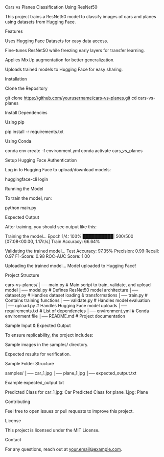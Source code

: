 Cars vs Planes Classification Using ResNet50

This project trains a ResNet50 model to classify images of cars and planes using datasets from Hugging Face.

Features

Uses Hugging Face Datasets for easy data access.

Fine-tunes ResNet50 while freezing early layers for transfer learning.

Applies MixUp augmentation for better generalization.

Uploads trained models to Hugging Face for easy sharing.

Installation

Clone the Repository

git clone https://github.com/yourusername/cars-vs-planes.git
cd cars-vs-planes

Install Dependencies

Using pip

pip install -r requirements.txt

Using Conda

conda env create -f environment.yml
conda activate cars_vs_planes

Setup Hugging Face Authentication

Log in to Hugging Face to upload/download models:

huggingface-cli login

Running the Model

To train the model, run:

python main.py

Expected Output

After training, you should see output like this:

Training the model...
Epoch 1/4: 100%|██████████| 500/500 [07:08<00:00,  1.17it/s]
Train Accuracy: 66.64%

Validating the trained model...
Test Accuracy: 97.35%
Precision: 0.99
Recall: 0.97
F1-Score: 0.98
ROC-AUC Score: 1.00

Uploading the trained model...
Model uploaded to Hugging Face!

Project Structure

cars-vs-planes/
│── main.py               # Main script to train, validate, and upload model
│── model.py              # Defines ResNet50 model architecture
│── dataset.py            # Handles dataset loading & transformations
│── train.py              # Contains training functions
│── validate.py           # Handles model evaluation
│── upload.py             # Handles Hugging Face model uploads
│── requirements.txt      # List of dependencies
│── environment.yml       # Conda environment file
│── README.md             # Project documentation

Sample Input & Expected Output

To ensure replicability, the project includes:

Sample images in the samples/ directory.

Expected results for verification.

Sample Folder Structure

samples/
│── car_1.jpg
│── plane_1.jpg
│── expected_output.txt

Example expected_output.txt

Predicted Class for car_1.jpg: Car
Predicted Class for plane_1.jpg: Plane

Contributing

Feel free to open issues or pull requests to improve this project.

License

This project is licensed under the MIT License.

Contact

For any questions, reach out at your.email@example.com.

